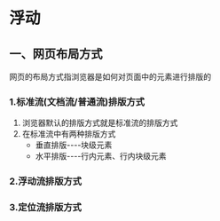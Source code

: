 # 浮动

## 一、网页布局方式
网页的布局方式指浏览器是如何对页面中的元素进行排版的
### 1.标准流(文档流/普通流)排版方式
1. 浏览器默认的排版方式就是标准流的排版方式
2. 在标准流中有两种排版方式
    + 垂直排版----块级元素
    + 水平排版----行内元素、行内块级元素
### 2.浮动流排版方式
### 3.定位流排版方式
